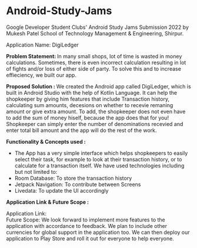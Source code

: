 # Android-Study-Jams
Google Developer Student Clubs' Android Study Jams Submission 2022 by Mukesh Patel School of Technology Management &amp; Engineering, Shirpur.

  Application Name: DigiLedger

  <b> Problem Statement: </b>
  In many small shops, lot of time is wasted in money calculations. Sometimes, there is even incorrect calculation resulting in lot of fights and/or loss of either side of party. To solve this and to increase effieciency, we built our app. 

  <b> Proposed Solution : </b>
  We created the Android app called DigiLedger, which is built in Android Studio with the help of Kotlin Language. It can help the shopkeeper by giving him features that include Transaction history, calculating sum amounts, decesions on whether to recevie remaning amount or give extra amount. To add, the shopkeeper does not even have to add the sum of money hiself, because the app does that for you! Shopkeeper can simply enter the number of denominations recevied and enter total bill amount and the app will do the rest of the work.

  <b> Functionality & Concepts used : </b>
- The App has a very simple interface which helps shopkeepers to easily select their task, for example to look at their transaction history, or to calculate for a transaction itself. We have used technologies including but not limited to:
- Room Database: To store the transaction history
- Jetpack Navigation: To contribute between Screens
- Livedata: To update the UI accordingly

<b> Application Link & Future Scope : </b>

Application Link: 
<br>
Future Scope: We look forward to implement more features to the application with accordance to feedback. We plan to include other currencies for global support in the application too.
  We can then deploy our application to Play Store and roll it out for everyone to help everyone.
